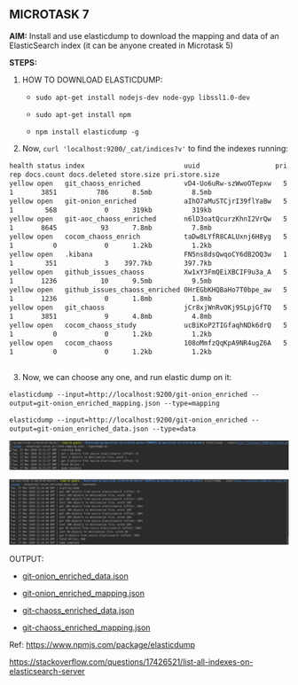 ## MICROTASK 7

**AIM:** Install and use elasticdump to download the mapping and data of an ElasticSearch index (it can be anyone created in Microtask 5)

**STEPS:**

1. HOW TO DOWNLOAD ELASTICDUMP:

	- `sudo apt-get install nodejs-dev node-gyp libssl1.0-dev`

	- `sudo apt-get install npm`

	- `npm install elasticdump -g`

2. Now, ```curl 'localhost:9200/_cat/indices?v'``` to find the indexes running:

```
health status index                         uuid                   pri rep docs.count docs.deleted store.size pri.store.size
yellow open   git_chaoss_enriched           vD4-Uo6uRw-szWwoOTepxw   5   1       3851          786      8.5mb          8.5mb
yellow open   git-onion_enriched            aIhO7aMuSTCjrI39flYaBw   5   1        568            0      319kb          319kb
yellow open   git-aoc_chaoss_enriched       n6lD3oatQcurzKhnI2VrQw   5   1       8645           93      7.8mb          7.8mb
yellow open   cocom_chaoss_enrich           taDw8LYfR8CALUxnj6H8yg   5   1          0            0      1.2kb          1.2kb
yellow open   .kibana                       FN5ns8dsQwqoCY6dB2OQ3w   1   1        351            3    397.7kb        397.7kb
yellow open   github_issues_chaoss          Xw1xY3FmQEiXBCIF9u3a_A   5   1       1236           10      9.5mb          9.5mb
yellow open   github_issues_chaoss_enriched OHrEGbKHQBaHo7T0bpe_aw   5   1       1236            0      1.8mb          1.8mb
yellow open   git_chaoss                    jCr8xjWnRvOKj9SLpjGfTQ   5   1       3851            9      4.8mb          4.8mb
yellow open   cocom_chaoss_study            ucBiKoP2TIGfaqhNDk6drQ   5   1          0            0      1.2kb          1.2kb
yellow open   cocom_chaoss                  108oMmfzQqKpA9NR4ugZ6A   5   1          0            0      1.2kb          1.2kb


```

3. Now, we can choose any one, and run elastic dump on it:

```
elasticdump --input=http://localhost:9200/git-onion_enriched --output=git-onion_enriched_mapping.json --type=mapping

```

```
elasticdump --input=http://localhost:9200/git-onion_enriched --output=git-onion_enriched_data.json --type=data

```
![Image description](https://github.com/ria18405/Microtasks/blob/master/Microtask7/OutputData/mapping.png)

![Image description](https://github.com/ria18405/Microtasks/blob/master/Microtask7/OutputData/data.png)

OUTPUT:

* [git-onion_enriched_data.json](https://github.com/ria18405/Microtasks/blob/master/Microtask7/OutputData/git-onion_enriched_data.json)

* [git-onion_enriched_mapping.json](https://github.com/ria18405/Microtasks/blob/master/Microtask7/OutputData/git-onion_enriched_mapping.json)

* [git-chaoss_enriched_data.json](https://github.com/ria18405/Microtasks/blob/master/Microtask7/OutputData/git-chaoss_enriched_data.json)

* [git-chaoss_enriched_mapping.json](https://github.com/ria18405/Microtasks/blob/master/Microtask7/OutputData/git-chaoss_enriched_mapping.json)


Ref:
https://www.npmjs.com/package/elasticdump

https://stackoverflow.com/questions/17426521/list-all-indexes-on-elasticsearch-server
